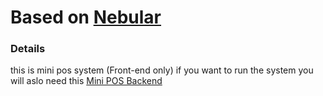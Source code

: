 
# Based on <a href="https://github.com/akveo/nebular">Nebular</a>

### Details
this is mini pos system (Front-end only) 
if you want to run the system you will aslo need this
[Mini POS Backend](https://github.com/shanshel/pos-back) 



